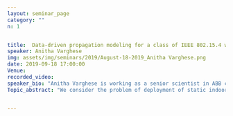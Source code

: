 ```yaml
---
layout: seminar_page
category: ""
n: 1


title:  Data-driven propagation modeling for a class of IEEE 802.15.4 wireless devices in an indoor environment
speaker: Anitha Varghese
img: assets/img/seminars/2019/August-18-2019_Anitha Varghese.png
date: 2019-09-18 17:00:00 
Venue:
recorded_video: 
speaker_bio: "Anitha Varghese is working as a senior scientist in ABB corporate research, Bangalore. She is currently pursuing her Ph.D in ECE Department, IISc, Bangalore under the guidance of Prof. Anurag Kumar. She received her ME in Telecommunications engineering from the ECE Department, IISc in 2006, and her B.Tech in electronics and communication engineering from Kerala University in 2004. She worked as a researcher in General Motors India Science lab, from 2006-2010. Her research interests include design and analysis of wireless communication networks, and communication security in the context of industrial automation."
Topic_abstract: "We consider the problem of deployment of static indoor wireless networks for connecting sensors to a data collection station, in the context of Internet of Things (IoT) applications. The deployment of such indoor wireless networks requires the ability to predict the quality of the wireless link between any desired pair of points in the indoor environment. Modelling the channel propagation environment in factories and buildings is, however, challenging. We adopt the methodology of spatial sampling of a large number of links, exchanging packets between actual devices placed at the ends of these links, and then using the collected RSSI (received signal strength) data to develop a predictive link model. We highlight three issues in such a data-driven modelling approach. First, the limited range of link lengths over which data are collected can affect the accuracy of the estimated channel parameters. Second, due to device characteristics, packet error rate (PER) variation with an average signal to noise ratio (SNR) may be significantly different from that predicted by theory. Third, RSSI estimates based on successfully received packets suffer from success bias. Our proposed methodology overcomes these three issues via targeted sampling of link lengths, characterization of PER versus RSSI via controlled measurements on the transceiver devices, and an EM-like (expectation-maximization) framework to handle lost packets via suitable imputation of RSSI on lost packets. We validate our methodology on a generative model and then test it on data collected from field experiments, to quantify the gains coming from the EM framework. Even though our indoor environment with over three hundred links has intercepting walls of different types and numbers, doors and windows of different sizes, a linear path-loss model, superposed with a suitable Nakagami-m fading model atop log-normal shadowing, provides a good fit to the experimental data. By using ten-fold cross validation over our sample of over 500 links, we also report on the efficacy of our model in predicting the packet error rates on links."


---
```


